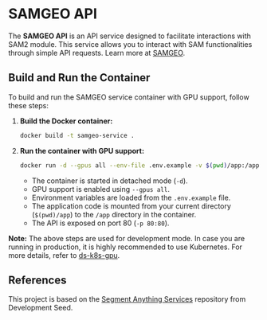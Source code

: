 # SAMGEO API

The **SAMGEO API** is an API service designed to facilitate interactions with SAM2 module. This service allows you to interact with SAM functionalities through simple API requests. Learn more at [SAMGEO](https://samgeo.gishub.org/).

## Build and Run the Container

To build and run the SAMGEO service container with GPU support, follow these steps:

1. **Build the Docker container:**

   ```sh
   docker build -t samgeo-service .
   ```

2. **Run the container with GPU support:**

   ```sh
   docker run -d --gpus all --env-file .env.example -v $(pwd)/app:/app -p 80:80 samgeo-service
   ```

   - The container is started in detached mode (`-d`).
   - GPU support is enabled using `--gpus all`.
   - Environment variables are loaded from the `.env.example` file.
   - The application code is mounted from your current directory (`$(pwd)/app`) to the `/app` directory in the container.
   - The API is exposed on port 80 (`-p 80:80`).


**Note:** The above steps are used for development mode. In case you are running in production, it is highly recommended to use Kubernetes. For more details, refer to [ds-k8s-gpu](https://github.com/developmentseed/ds-k8s-gpu).

## References

This project is based on the [Segment Anything Services](https://github.com/developmentseed/segment-anything-services) repository from Development Seed.
